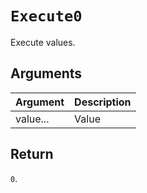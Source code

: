 # `Execute0`

Execute values.

## Arguments

| Argument | Description |
| -------- | ----------- |
| value... | Value       |

## Return

`0`.
